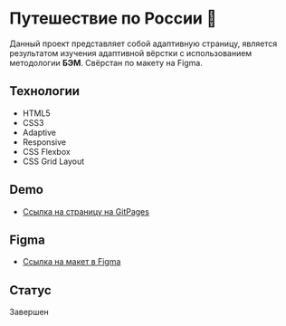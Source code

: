 # Путешествие по России :steam_locomotive:

 Данный проект представляет собой адаптивную страницу, является результатом изучения адаптивной вёрстки с использованием методологии **БЭМ**. Свёрстан по макету на Figma.

 ## Технологии

 * HTML5
 * CSS3
 * Adaptive
 * Responsive
 * CSS Flexbox
 * CSS Grid Layout 

## Demo

* [Ссылка на страницу на GitPages](https://mariaspiiish.github.io/russian-travel/index.html)

## Figma

* [Ссылка на макет в Figma](https://www.figma.com/file/5S2WSbEFL6awjVWJ0NWL8Q/Sprint-3_-Russia-_-desktop-mobile?node-id=28503%3A0)

## Статус

Завершен

